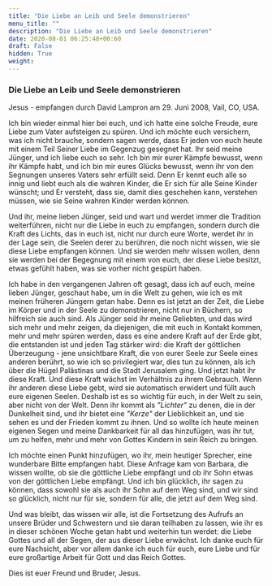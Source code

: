 ```yaml
---
title: "Die Liebe an Leib und Seele demonstrieren"
menu_title: ""
description: "Die Liebe an Leib und Seele demonstrieren"
date: 2020-08-01 06:25:48+00:60
draft: False
hidden: True
weight:
---
```

### Die Liebe an Leib und Seele demonstrieren

Jesus - empfangen durch David Lampron am 29. Juni 2008, Vail, CO, USA.

Ich bin wieder einmal hier bei euch, und ich hatte eine solche Freude, eure Liebe zum Vater aufsteigen zu spüren. Und ich möchte euch versichern, was ich nicht brauche, sondern sagen werde, dass Er jeden von euch heute mit einem Teil Seiner Liebe im Gegenzug gesegnet hat. Ihr seid meine Jünger, und ich liebe euch so sehr. Ich bin mir eurer Kämpfe bewusst, wenn ihr Kämpfe habt, und ich bin mir eures Glücks bewusst, wenn ihr von den Segnungen unseres Vaters sehr erfüllt seid. Denn Er kennt euch alle so innig und liebt euch als die wahren Kinder, die Er sich für alle Seine Kinder wünscht; und Er versteht, dass sie, damit dies geschehen kann, verstehen müssen, wie sie Seine wahren Kinder werden können.

Und ihr, meine lieben Jünger, seid und wart und werdet immer die Tradition weiterführen, nicht nur die Liebe in euch zu empfangen, sondern durch die Kraft des Lichts, das in euch ist, nicht nur durch eure Worte, werdet ihr in der Lage sein, die Seelen derer zu berühren, die noch nicht wissen, wie sie diese Liebe empfangen können. Und sie werden mehr wissen wollen, denn sie werden bei der Begegnung mit einem von euch, der diese Liebe besitzt, etwas gefühlt haben, was sie vorher nicht gespürt haben.

Ich habe in den vergangenen Jahren oft gesagt, dass ich auf euch, meine lieben Jünger, geschaut habe, um in die Welt zu gehen, wie ich es mit meinen früheren Jüngern getan habe. Denn es ist jetzt an der Zeit, die Liebe im Körper und in der Seele zu demonstrieren, nicht nur in Büchern, so hilfreich sie auch sind. Als Jünger seid ihr meine Geliebten, und das wird sich mehr und mehr zeigen, da diejenigen, die mit euch in Kontakt kommen, mehr und mehr spüren werden, dass es eine andere Kraft auf der Erde gibt, die entstanden ist und jeden Tag stärker wird: die Kraft der göttlichen Überzeugung - jene unsichtbare Kraft, die von eurer Seele zur Seele eines anderen berührt, so wie ich so privilegiert war, dies tun zu können, als ich über die Hügel Palästinas und die Stadt Jerusalem ging. Und jetzt habt ihr diese Kraft. Und diese Kraft wächst im Verhältnis zu ihrem Gebrauch. Wenn ihr anderen diese Liebe gebt, wird sie automatisch erwidert und füllt auch eure eigenen Seelen. Deshalb ist es so wichtig für euch, in der Welt zu sein, aber nicht von der Welt. Denn ihr kommt als *"Lichter"* zu denen, die in der Dunkelheit sind, und ihr bietet eine *"Kerze"* der Lieblichkeit an, und sie sehen es und der Frieden kommt zu ihnen. Und so wollte ich heute meinen eigenen Segen und meine Dankbarkeit für all das hinzufügen, was ihr tut, um zu helfen, mehr und mehr von Gottes Kindern in sein Reich zu bringen.

Ich möchte einen Punkt hinzufügen, wo ihr, mein heutiger Sprecher, eine wunderbare Bitte empfangen habt. Diese Anfrage kam von Barbara, die wissen wollte, ob sie die göttliche Liebe empfängt und ob ihr Sohn etwas von der göttlichen Liebe empfängt. Und ich bin glücklich, ihr sagen zu können, dass sowohl sie als auch ihr Sohn auf dem Weg sind, und wir sind so glücklich, nicht nur für sie, sondern für alle, die jetzt auf dem Weg sind.

Und was bleibt, das wissen wir alle, ist die Fortsetzung des Aufrufs an unsere Brüder und Schwestern und sie daran teilhaben zu lassen, wie ihr es in dieser schönen Woche getan habt und weiterhin tun werdet: die Liebe Gottes und all der Segen, der aus dieser Liebe erwächst. Ich danke euch für eure Nachsicht, aber vor allem danke ich euch für euch, eure Liebe und für eure großartige Arbeit für Gott und das Reich Gottes.

Dies ist euer Freund und Bruder, Jesus.
